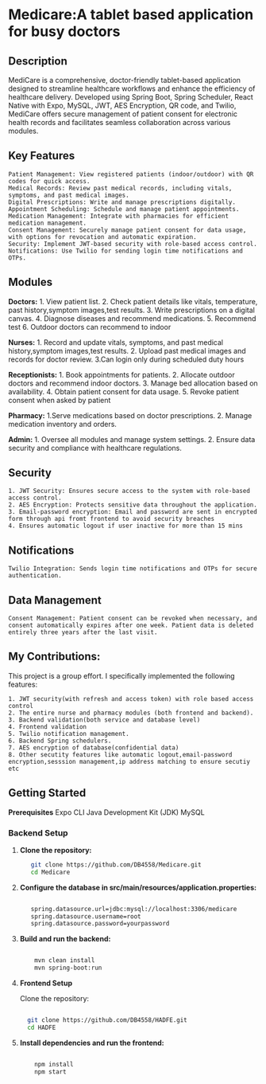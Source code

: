 # Medicare:A tablet based application for busy doctors

## Description

MediCare is a comprehensive, doctor-friendly tablet-based application designed to streamline healthcare workflows and enhance the efficiency of healthcare delivery. Developed using Spring Boot, Spring Scheduler, React Native with Expo, MySQL, JWT, AES Encryption, QR code, and Twilio, MediCare offers secure management of patient consent for electronic health records and facilitates seamless collaboration across various modules.

## Key Features

    Patient Management: View registered patients (indoor/outdoor) with QR codes for quick access.
    Medical Records: Review past medical records, including vitals, symptoms, and past medical images.
    Digital Prescriptions: Write and manage prescriptions digitally.
    Appointment Scheduling: Schedule and manage patient appointments.
    Medication Management: Integrate with pharmacies for efficient medication management.
    Consent Management: Securely manage patient consent for data usage, with options for revocation and automatic expiration.
    Security: Implement JWT-based security with role-based access control.
    Notifications: Use Twilio for sending login time notifications and OTPs.

## Modules
 **Doctors:**
           1. View patient list.
           2. Check patient details like vitals, temperature, past history,symptom images,test results.
           3. Write prescriptions on a digital canvas.
           4. Diagnose diseases and recommend medications.
           5. Recommend test
           6. Outdoor doctors can recommend to indoor
       

**Nurses:**
       1. Record and update vitals, symptoms, and past medical history,symptom images,test results.
       2.  Upload past medical images and records for doctor review.
       3.Can login only during scheduled duty hours

**Receptionists:**
       1. Book appointments for patients.
        2. Allocate outdoor doctors and recommend indoor doctors.
       3. Manage bed allocation based on availability.
       4. Obtain patient consent for data usage.
       5. Revoke patient consent when asked by patient

**Pharmacy:**
        1.Serve medications based on doctor prescriptions.
       2. Manage medication inventory and orders.

**Admin:**
       1. Oversee all modules and manage system settings.
       2. Ensure data security and compliance with healthcare regulations.

## Security

    1. JWT Security: Ensures secure access to the system with role-based access control.
    2. AES Encryption: Protects sensitive data throughout the application.
    3. Email-password encryption: Email and password are sent in encrypted form through api fromt frontend to avoid security breaches
    4. Ensures automatic logout if user inactive for more than 15 mins

## Notifications

    Twilio Integration: Sends login time notifications and OTPs for secure authentication.

## Data Management

    Consent Management: Patient consent can be revoked when necessary, and consent automatically expires after one week. Patient data is deleted entirely three years after the last visit.

## My Contributions:

This project is a group effort. I specifically implemented the following features:

    1. JWT security(with refresh and access token) with role based access control
    2. The entire nurse and pharmacy modules (both frontend and backend).
    3. Backend validation(both service and database level)
    4. Frontend validation
    5. Twilio notification management.
    6. Backend Spring schedulers.
    7. AES encryption of database(confidential data)
    8. Other secutity features like automatic logout,email-password encryption,sesssion management,ip address matching to ensure secutiy etc

## Getting Started
**Prerequisites**
    Expo CLI
    Java Development Kit (JDK)
    MySQL

### Backend Setup

1. **Clone the repository:**
    ```bash
       git clone https://github.com/DB4558/Medicare.git
       cd Medicare
2. **Configure the database in src/main/resources/application.properties:**


   ```bash

      spring.datasource.url=jdbc:mysql://localhost:3306/medicare
      spring.datasource.username=root
      spring.datasource.password=yourpassword

4. **Build and run the backend:**

      ```bash

          mvn clean install
          mvn spring-boot:run

5. **Frontend Setup**

    Clone the repository:

    ```bash

      git clone https://github.com/DB4558/HADFE.git
      cd HADFE

6. **Install dependencies and run the frontend:**

   ```bash

       npm install
       npm start


  
